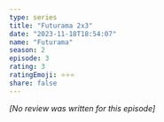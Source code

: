 ```yaml
---
type: series
title: "Futurama 2x3"
date: "2023-11-18T18:54:07"
name: "Futurama"
season: 2
episode: 3
rating: 3
ratingEmoji: ⭐️⭐️⭐️
share: false
---
```


*[No review was written for this episode]*
